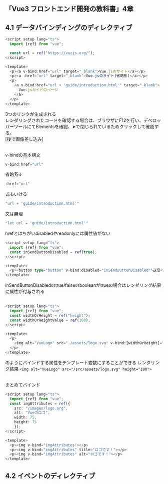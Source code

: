 ## 「Vue3 フロントエンド開発の教科書」4章  
## 4.1 データバインディングのディレクティブ
```ts
<script setup lang="ts">
  import {ref} from "vue";

  const url = ref("https://vuejs.org/");
</script>

<template>
  <p><a v-bind:href="url" target="_blank">Vue.jsのサイト</a></p>
  <p><a :href="url" target="_blank">Vue.jsのサイト(省略形)</a></p>
  <p>
    <a v-bind:href="url + 'guide/introduction.html'" target="_blank">
      Vue.jsガイドのページ
    </a>
  </p>
</template>
```
3つのリンクが生成される  
レンダリングされたコードを確認する場合は、ブラウザにF12を行い、デベロッパーツールにてElementsを確認、➤で閉じられているためクリックして確認する。  
[後で画像差し込み]  
<br>

v-bindの基本構文
```ts
v-bind:href="url"
```
省略系↓
```ts
:href="url"
```
式もいける
```ts
"url + 'guide/introduction.html'"
```
文は無理
```ts
"let url = 'guide/introduction.html'"
```

hrefとはちがいdisabledやreadonlyには属性値がない
```ts
<script setup lang="ts">
  import {ref} from "vue";
  const inSendButtonDisabled = ref(true);
</script>

<template>
  <p><button type="button" v-bind:disabled="inSendButtonDisabled">送信</button></p>
</template>
```
inSendButtonDisabledのtrue/falseのbooleanがtrueの場合はレンダリング結果に属性が付与される  
<br>

```ts
<script setup lang="ts">
  import {ref} from "vue";
  const widthOrHeight = ref("height");
  const widthOrHeightValue = ref(100);
</script>

<template>
  <p>
    <img alt="VueLogo" src="./assets/logo.svg" v-bind:[widthOrHeight]="widthOrHeightValue">
  </p>
</template>
```
のようにバインドする属性をテンプレート変数にすることができる
レンダリング結果
`<img alt="VueLogo" src="/src/assets/logo.svg" height="100">`  
<br>

まとめてバインド
```ts
<script setup lang="ts">
  import {ref} from "vue";
  const imgAttributes = ref({
    src: "/images/logo.srg",
    alt: "Vueのロゴ",
    width: 75,
    height: 75
    });
</script>

<template>
  <p><img v-bind="imgAttributes"></p>
  <p><img v-bind="imgAttributes" title="ロゴです！"></p>
  <p><img v-bind="imgAttributes" alt="ロゴです！"></p>
</template>
```

## 4.2 イベントのディレクティブ
